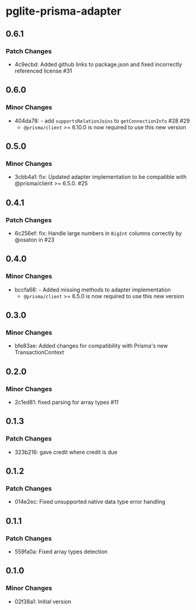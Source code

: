 # pglite-prisma-adapter

## 0.6.1

### Patch Changes

- 4c9ecbd: Added github links to package.json and fixed incorrectly referenced license #31

## 0.6.0

### Minor Changes

- 404da78: - add `supportsRelationJoins` to `getConnectionInfo` #28 #29
  - `@prisma/client` >= 6.10.0 is now required to use this new version

## 0.5.0

### Minor Changes

- 3cbb4a1: fix: Updated adapter implementation to be compatible with @prisma/client >= 6.5.0. #25

## 0.4.1

### Patch Changes

- 6c256ef: fix: Handle large numbers in `BigInt` columns correctly by @osaton in #23

## 0.4.0

### Minor Changes

- bccfa68: - Added missing methods to adapter implementation
  - `@prisma/client` >= 6.5.0 is now required to use this new version

## 0.3.0

### Minor Changes

- bfe83ae: Added changes for compatibility with Prisma's new TransactionContext

## 0.2.0

### Minor Changes

- 2c1ed81: fixed parsing for array types #11

## 0.1.3

### Patch Changes

- 323b216: gave credit where credit is due

## 0.1.2

### Patch Changes

- 014e2ec: Fixed unsupported native data type error handling

## 0.1.1

### Patch Changes

- 559fa0a: Fixed array types detection

## 0.1.0

### Minor Changes

- 02f38a1: Initial version
